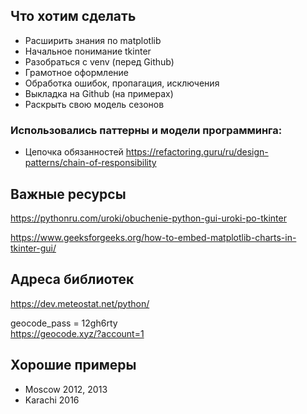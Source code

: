 ## Что хотим сделать
* Расширить знания по matplotlib
* Начальное понимание tkinter
* Разобраться с venv (перед Github)
* Грамотное оформление
* Обработка ошибок, пропагация, исключения
* Выкладка на Github (на примерах)
* Раскрыть свою модель сезонов
### Использовались паттерны и модели программинга:
* Цепочка обязанностей
https://refactoring.guru/ru/design-patterns/chain-of-responsibility


## Важные ресурсы
https://pythonru.com/uroki/obuchenie-python-gui-uroki-po-tkinter

https://www.geeksforgeeks.org/how-to-embed-matplotlib-charts-in-tkinter-gui/
## Адреса библиотек
https://dev.meteostat.net/python/

geocode_pass = 12gh6rty  
https://geocode.xyz/?account=1
## Хорошие примеры
* Moscow 2012, 2013
* Karachi 2016
